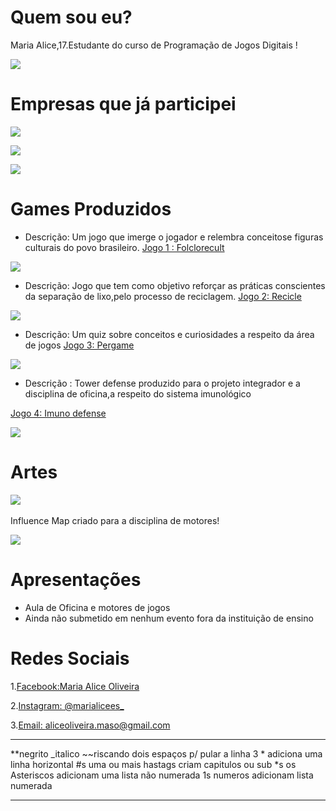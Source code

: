 


#  Quem sou eu?

Maria Alice,17.Estudante do curso de Programação de Jogos Digitais !


![](maria.jpg)

# Empresas que já participei

![](alices.png)

![](Elice.png)

![](alfajoft.png)

#  Games Produzidos

* Descrição: Um jogo que imerge o jogador e relembra conceitose figuras culturais do povo brasileiro.
[Jogo 1 : Folclorecult](https://eliciaa.github.io/Folclorecult)

![](folclorecult.png)

* Descrição: Jogo que tem como objetivo reforçar as práticas conscientes da separação de lixo,pelo processo de reciclagem.
[Jogo 2:  Recicle](https://alicinhaa.github.io/Recicle)

![](Recicle.png) 

* Descrição: Um quiz sobre conceitos e curiosidades a respeito da área de jogos
[Jogo 3:  Pergame](https://eliciaa.github.io/Pergame)

![](pergame.png)  

* Descrição : Tower defense produzido para o projeto integrador e a disciplina de oficina,a respeito do sistema imunológico

[Jogo 4:  Imuno defense](https://eliciaa.github.io/imuno)

![](imuno.png)


#  Artes 
![](https://www.google.com.br/search?q=pixel+art+gato&tbm=isch&tbo=u&source=univ&sa=X&ved=0ahUKEwirivC58JjZAhXCf5AKHfW0BPkQsAQIJw&biw=1920&bih=974#imgrc=kYzvpcmiyPp-cM:)
![]()


Influence Map criado para a disciplina de motores!

![](PhotoGrid_1518328631443.jpg)

#  Apresentações
* Aula de Oficina e motores de jogos  
* Ainda não submetido em nenhum evento fora da instituição de ensino
  
# Redes Sociais

1.[Facebook:Maria Alice Oliveira](https://www.facebook.com/profile.php?id=100005702672986)

2.[Instagram: @marialicees_](https://www.instagram.com/marialicees_/?hl=pt-br)

3.[Email: aliceoliveira.maso@gmail.com](https://mail.google.com/mail/u/0/#inbox?compose=161c2b6dfd5ea0d7)

***


**negrito
_italico
~~riscando
  dois espaços p/ pular a linha 
  3 * adiciona uma linha horizontal
  #s uma ou mais hastags criam capitulos ou sub
  *s os Asteriscos adicionam uma lista não numerada 
  1s numeros adicionam lista numerada
  
  ***
